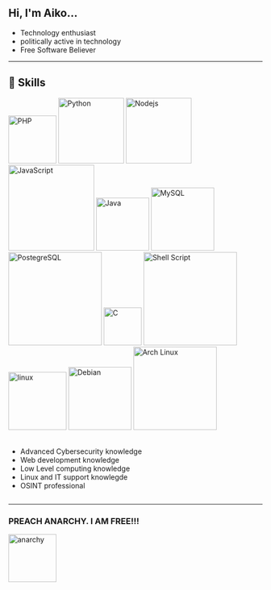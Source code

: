 ## Hi, I'm Aiko...
  <ul>
    <li> Technology enthusiast </li>
    <li> politically active in technology </li>
    <li> Free Software Believer </li>
  </ul>
<hr>

## 💎 Skills <br>
<div style="display: inline-block">
  	
  <img width="95" alt="PHP" src="https://img.shields.io/badge/php-%23777BB4.svg?style=for-the-badge&logo=php&logoColor=white"/>
  <img width="130" alt="Python" src="https://img.shields.io/badge/python-3670A0?style=for-the-badge&logo=python&logoColor=ffdd54" /> 
  <img width="130" alt="Nodejs" src="https://img.shields.io/badge/Node.js-43853D?style=for-the-badge&logo=node.js&logoColor=white" />  
  <img width="170" alt="JavaScript" src="https://img.shields.io/badge/javascript-%23323330.svg?style=for-the-badge&logo=javascript&logoColor=%23F7DF1E" />
  <img width="105" alt="Java" src="https://img.shields.io/badge/Java-ED8B00?style=for-the-badge&logo=openjdk&logoColor=white"/>
  <img width="125" alt="MySQL" src="https://img.shields.io/badge/mysql-%2300f.svg?style=for-the-badge&logo=mysql&logoColor=white"/>
  <img width="185" alt="PostegreSQL" src="https://img.shields.io/badge/PostgreSQL-316192?style=for-the-badge&logo=postgresql&logoColor=white"/>
  <img width="75" alt="C" src="https://img.shields.io/badge/C-00599C?style=for-the-badge&logo=c&logoColor=white"/>
  <img width="185" alt="Shell Script" src="https://img.shields.io/badge/Shell_Script-121011?style=for-the-badge&logo=gnu-bash&logoColor=white"/>
  <img width="115" alt="linux" src="https://img.shields.io/badge/Linux-FCC624?style=for-the-badge&logo=linux&logoColor=black"/>
  <img width="125" alt="Debian" src="https://img.shields.io/badge/Debian-A81D33?style=for-the-badge&logo=debian&logoColor=white"/>
  <img width="165" alt="Arch Linux" src="https://img.shields.io/badge/Arch_Linux-1793D1?style=for-the-badge&logo=arch-linux&logoColor=white"/>
  <ul><br>
    <li> Advanced Cybersecurity knowledge</li>
    <li> Web development knowledge</li>
    <li> Low Level computing knowledge </li>
    <li> Linux and IT support knowlegde </li>
    <li> OSINT professional </li>
  </ul>
</div>
<hr>
 

### PREACH ANARCHY. I AM FREE!!!
<img width="95" src="https://upload.wikimedia.org/wikipedia/commons/thumb/c/c9/Circle-A_red.svg/2048px-Circle-A_red.svg.png" alt="anarchy">
<br>


